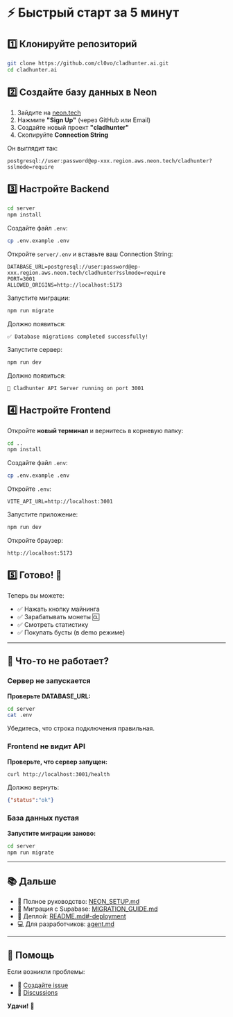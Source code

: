 # ⚡ Быстрый старт за 5 минут

## 1️⃣ Клонируйте репозиторий

```bash
git clone https://github.com/cl0vo/cladhunter.ai.git
cd cladhunter.ai
```

## 2️⃣ Создайте базу данных в Neon

1. Зайдите на [neon.tech](https://neon.tech)
2. Нажмите **"Sign Up"** (через GitHub или Email)
3. Создайте новый проект **"cladhunter"**
4. Скопируйте **Connection String**

Он выглядит так:
```
postgresql://user:password@ep-xxx.region.aws.neon.tech/cladhunter?sslmode=require
```

## 3️⃣ Настройте Backend

```bash
cd server
npm install
```

Создайте файл `.env`:
```bash
cp .env.example .env
```

Откройте `server/.env` и вставьте ваш Connection String:
```env
DATABASE_URL=postgresql://user:password@ep-xxx.region.aws.neon.tech/cladhunter?sslmode=require
PORT=3001
ALLOWED_ORIGINS=http://localhost:5173
```

Запустите миграции:
```bash
npm run migrate
```

Должно появиться:
```
✅ Database migrations completed successfully!
```

Запустите сервер:
```bash
npm run dev
```

Должно появиться:
```
🚀 Cladhunter API Server running on port 3001
```

## 4️⃣ Настройте Frontend

Откройте **новый терминал** и вернитесь в корневую папку:
```bash
cd ..
npm install
```

Создайте файл `.env`:
```bash
cp .env.example .env
```

Откройте `.env`:
```env
VITE_API_URL=http://localhost:3001
```

Запустите приложение:
```bash
npm run dev
```

Откройте браузер:
```
http://localhost:5173
```

## 5️⃣ Готово! 🎉

Теперь вы можете:
- ✅ Нажать кнопку майнинга
- ✅ Зарабатывать монеты 🆑
- ✅ Смотреть статистику
- ✅ Покупать бусты (в demo режиме)

---

## 🐛 Что-то не работает?

### Сервер не запускается

**Проверьте DATABASE_URL:**
```bash
cd server
cat .env
```

Убедитесь, что строка подключения правильная.

### Frontend не видит API

**Проверьте, что сервер запущен:**
```bash
curl http://localhost:3001/health
```

Должно вернуть:
```json
{"status":"ok"}
```

### База данных пустая

**Запустите миграции заново:**
```bash
cd server
npm run migrate
```

---

## 📚 Дальше

- 📖 Полное руководство: [NEON_SETUP.md](./NEON_SETUP.md)
- 🔄 Миграция с Supabase: [MIGRATION_GUIDE.md](./MIGRATION_GUIDE.md)
- 🚀 Деплой: [README.md#-deployment](./README.md#-deployment)
- 💻 Для разработчиков: [agent.md](./agent.md)

---

## 💬 Помощь

Если возникли проблемы:
- 🐛 [Создайте issue](https://github.com/cl0vo/cladhunter.ai/issues)
- 💬 [Discussions](https://github.com/cl0vo/cladhunter.ai/discussions)

**Удачи!** 🚀
